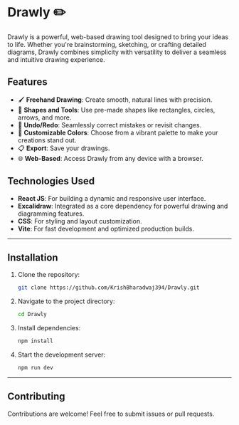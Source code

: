 # Drawly ✏️  
Drawly is a powerful, web-based drawing tool designed to bring your ideas to life. Whether you're brainstorming, sketching, or crafting detailed diagrams, Drawly combines simplicity with versatility to deliver a seamless and intuitive drawing experience.

## Features  
- 🖌️ **Freehand Drawing**: Create smooth, natural lines with precision.  
- 📏 **Shapes and Tools**: Use pre-made shapes like rectangles, circles, arrows, and more.  
- 🔄 **Undo/Redo**: Seamlessly correct mistakes or revisit changes.  
- 🎨 **Customizable Colors**: Choose from a vibrant palette to make your creations stand out.  
- 📋 **Export**: Save your drawings.
- 🌐 **Web-Based**: Access Drawly from any device with a browser.

## Technologies Used  
- **React JS**: For building a dynamic and responsive user interface.  
- **Excalidraw**: Integrated as a core dependency for powerful drawing and diagramming features.
- **CSS**: For styling and layout customization.
- **Vite**: For fast development and optimized production builds.
  
---

## Installation  
1. Clone the repository:  
   ```bash
   git clone https://github.com/KrishBharadwaj394/Drawly.git
   ```  

2. Navigate to the project directory:  
   ```bash
   cd Drawly
   ```  

3. Install dependencies:  
   ```bash
   npm install
   ```
   
4. Start the development server:  
   ```bash
   npm run dev
   ```
--- 
   
## Contributing  
Contributions are welcome! Feel free to submit issues or pull requests.  
